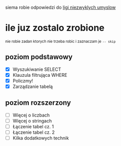 siema robie odpowiedzi do [ligi niezwyklych umyslow](https://www.lnu.org.pl/)

# ile juz zostalo zrobione
<sup>nie robie zadan ktorych nie trzeba robic i zaznaczam je `-- skip`</sup>

## poziom podstawowy
- [x] Wyszukiwanie SELECT
- [x] Klauzula filtrująca WHERE
- [x] Policzmy!
- [x] Zarządzanie tabelą

## poziom rozszerzony
- [ ] Więcej o liczbach
- [ ] Więcej o stringach
- [ ] Łączenie tabel cz. 1
- [ ] Łączenie tabel cz. 2
- [ ] Kilka dodatkowych technik
